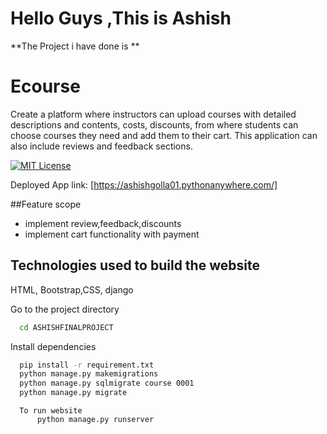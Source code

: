 # Hello Guys ,This is Ashish

**The Project i have done is **
# Ecourse
Create a platform where instructors can upload courses with detailed descriptions and contents, costs, discounts, 
from where students can choose courses they need and add them to their cart.
This application can also include reviews and feedback sections.



[![MIT License](https://img.shields.io/badge/Platform-Deployed-green.svg)](https://choosealicense.com/licenses/mit/)

Deployed App link: 
[https://ashishgolla01.pythonanywhere.com/]


##Feature scope
- implement review,feedback,discounts
- implement cart functionality with payment



## Technologies used to build the website

 HTML, Bootstrap,CSS, django



Go to the project directory

```bash
  cd ASHISHFINALPROJECT
```

Install dependencies

```bash
  pip install -r requirement.txt
  python manage.py makemigrations
  python manage.py sqlmigrate course 0001
  python manage.py migrate
```
```
  To run website 
      python manage.py runserver
```
